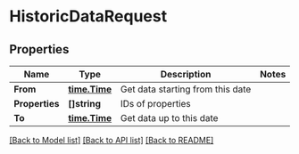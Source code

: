 # HistoricDataRequest

## Properties

Name | Type | Description | Notes
------------ | ------------- | ------------- | -------------
**From** | [**time.Time**](time.Time.md) | Get data starting from this date | 
**Properties** | **[]string** | IDs of properties | 
**To** | [**time.Time**](time.Time.md) | Get data up to this date | 

[[Back to Model list]](../README.md#documentation-for-models) [[Back to API list]](../README.md#documentation-for-api-endpoints) [[Back to README]](../README.md)


